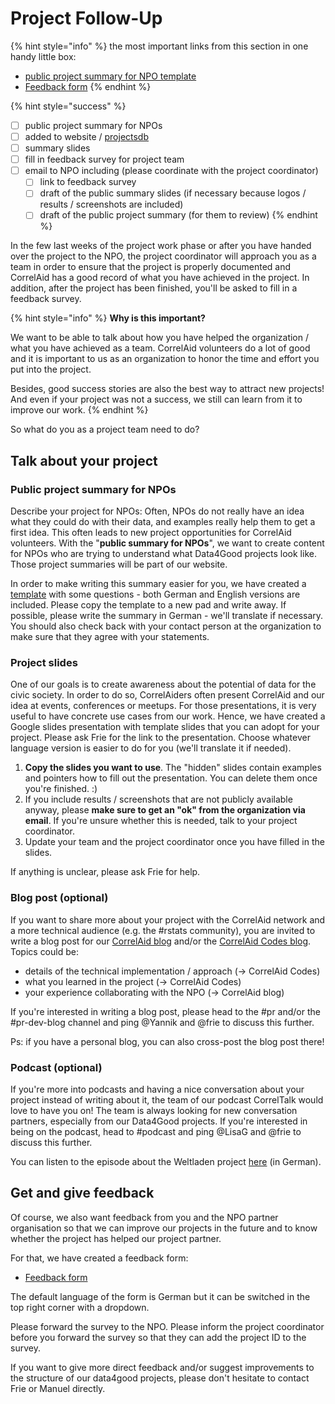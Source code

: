 # Project Follow-Up



{% hint style="info" %}
the most important links from this section in one handy little box:

* [public project summary for NPO template](https://pad.correlaid.org/lTV3NzFNRxGK3wrcSYIk4Q?both#)
* [Feedback form](https://ee.correlaid.org/x/hQ3LzCxL)
{% endhint %}

{% hint style="success" %}
* [ ] public project summary for NPOs
* [ ] added to website / [projectsdb](https://github.com/CorrelAid/projectsdb)
* [ ] summary slides 
* [ ] fill in feedback survey for project team
* [ ] email to NPO including \(please coordinate with the project coordinator\)
  * [ ] link to feedback survey
  * [ ] draft of the public summary slides \(if necessary because logos / results / screenshots are included\)
  * [ ] draft of the public project summary \(for them to review\)
{% endhint %}

In the few last weeks of the project work phase or after you have handed over the project to the NPO, the project coordinator will approach you as a team in order to ensure that the project is properly documented and CorrelAid has a good record of what you have achieved in the project. In addition, after the project has been finished, you'll be asked to fill in a feedback survey.

{% hint style="info" %}
**Why is this important?**

We want to be able to talk about how you have helped the organization / what you have achieved as a team. CorrelAid volunteers do a lot of good and it is important to us as an organization to honor the time and effort you put into the project.

Besides, good success stories are also the best way to attract new projects! And even if your project was not a success, we still can learn from it to improve our work.
{% endhint %}

So what do you as a project team need to do?

## Talk about your project

### Public project summary for NPOs

Describe your project for NPOs: Often, NPOs do not really have an idea what they could do with their data, and examples really help them to get a first idea. This often leads to new project opportunities for CorrelAid volunteers. With the "**public summary for NPOs**", we want to create content for NPOs who are trying to understand what Data4Good projects look like. Those project summaries will be part of our website.

In order to make writing this summary easier for you, we have created a [template](https://pad.correlaid.org/lTV3NzFNRxGK3wrcSYIk4Q?both) with some questions - both German and English versions are included. Please copy the template to a new pad and write away. If possible, please write the summary in German - we'll translate if necessary. You should also check back with your contact person at the organization to make sure that they agree with your statements.

### Project slides

One of our goals is to create awareness about the potential of data for the civic society. In order to do so, CorrelAiders often present CorrelAid and our idea at events, conferences or meetups. For those presentations, it is very useful to have concrete use cases from our work. Hence, we have created a Google slides presentation with template slides that you can adopt for your project. Please ask Frie for the link to the presentation. Choose whatever language version is easier to do for you \(we'll translate it if needed\).

1. **Copy the slides you want to use**. The "hidden" slides contain examples and pointers how to fill out the presentation. You can delete them once you're finished. :\) 
2. If you include results / screenshots that are not publicly available anyway, please **make sure to get an "ok" from the organization via email**. If you're unsure whether this is needed, talk to your project coordinator. 
3. Update your team and the project coordinator once you have filled in the slides. 

If anything is unclear, please ask Frie for help.

### Blog post \(optional\)

If you want to share more about your project with the CorrelAid network and a more technical audience \(e.g. the \#rstats community\), you are invited to write a blog post for our [CorrelAid blog](https://correlaid.org/blog) and/or the [CorrelAid Codes blog](https://codes.correlaid.org). Topics could be:

* details of the technical implementation / approach \(-&gt; CorrelAid Codes\)
* what you learned in the project \(-&gt; CorrelAid Codes\)
* your experience collaborating with the NPO \(-&gt; CorrelAid blog\)

If you're interested in writing a blog post, please head to the \#pr and/or the \#pr-dev-blog channel and ping @Yannik and @frie to discuss this further.

Ps: if you have a personal blog, you can also cross-post the blog post there!

### Podcast \(optional\)

If you're more into podcasts and having a nice conversation about your project instead of writing about it, the team of our podcast CorrelTalk would love to have you on! The team is always looking for new conversation partners, especially from our Data4Good projects. If you're interested in being on the podcast, head to \#podcast and ping @LisaG and @frie to discuss this further.

You can listen to the episode about the Weltladen project [here](https://soundcloud.com/correlaid_podcast/about-correlaid-automatisierte-reportgenerierung-fur-die-weltladen) \(in German\).

## Get and give feedback 

Of course, we also want feedback from you and the NPO partner organisation so that we can improve our projects in the future and to know whether the project has helped our project partner.

For that, we have created a feedback form:

* [Feedback form](https://ee.correlaid.org/x/hQ3LzCxL)

The default language of the form is German but it can be switched in the top right corner with a dropdown.

Please forward the survey to the NPO. Please inform the project coordinator before you forward the survey so that they can add the project ID to the survey.

If you want to give more direct feedback and/or suggest improvements to the structure of our data4good projects, please don't hesitate to contact Frie or Manuel directly.

